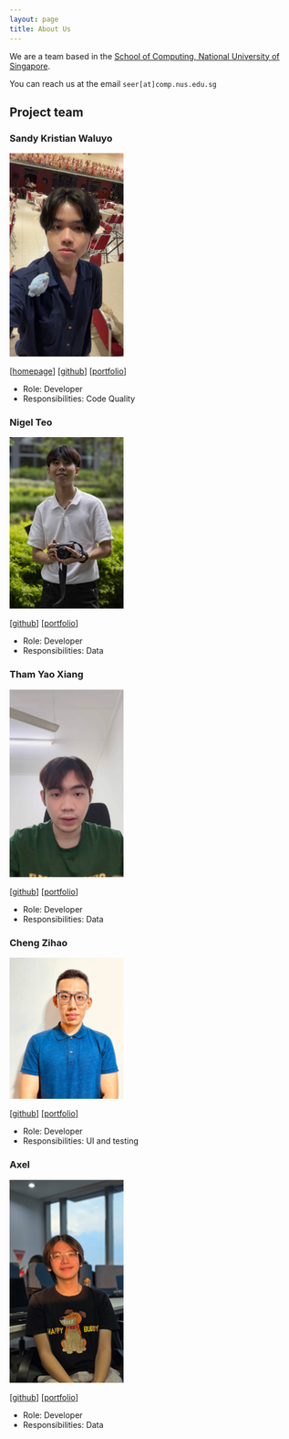```yaml
---
layout: page
title: About Us
---
```


We are a team based in the [School of Computing, National University of Singapore](https://www.comp.nus.edu.sg).

You can reach us at the email `seer[at]comp.nus.edu.sg`

## Project team

### Sandy Kristian Waluyo

<img src="images/sandyk0105.png" width="200px">

[[homepage](http://www.comp.nus.edu.sg/~damithch)]
[[github](https://github.com/sandyk0105)]
[[portfolio](team/sandyk0105.md)]

* Role: Developer
* Responsibilities: Code Quality

### Nigel Teo

<img src="images/nigeltzy.png" width="200px">

[[github](http://github.com/nigeltzy)]
[[portfolio](team/nigeltzy.md)]

* Role: Developer
* Responsibilities: Data

### Tham Yao Xiang

<img src="images/tyxiangs.png" width="200px">

[[github](http://github.com/tyxiangs)] [[portfolio](team/johndoe.md)]

* Role: Developer
* Responsibilities: Data

### Cheng Zihao

<img src="images/chengzihao123.png" width="200px">

[[github](http://github.com/chengzihao123)]
[[portfolio](team/johndoe.md)]

* Role: Developer
* Responsibilities: UI and testing

### Axel

<img src="images/shinichi04.png" width="200px">

[[github](http://github.com/shinichi04)]
[[portfolio](team/shinichi04.md)]

* Role: Developer
* Responsibilities: Data

